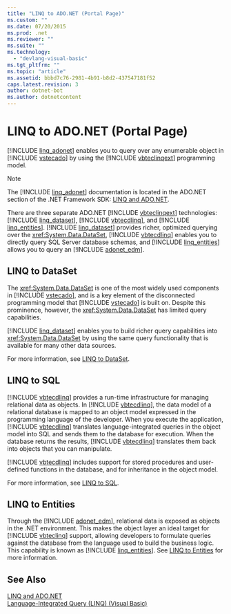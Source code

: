 ```yaml
---
title: "LINQ to ADO.NET (Portal Page)"
ms.custom: ""
ms.date: 07/20/2015
ms.prod: .net
ms.reviewer: ""
ms.suite: ""
ms.technology: 
  - "devlang-visual-basic"
ms.tgt_pltfrm: ""
ms.topic: "article"
ms.assetid: bbbd7c76-2981-4b91-b8d2-437547181f52
caps.latest.revision: 3
author: dotnet-bot
ms.author: dotnetcontent
---
```

# LINQ to ADO.NET (Portal Page)
[!INCLUDE [linq_adonet](~/includes/linq-adonet-md.md)] enables you to query over any enumerable object in [!INCLUDE [vstecado](~/includes/vstecado-md.md)] by using the [!INCLUDE [vbteclinqext](~/includes/vbteclinqext-md.md)] programming model.  
  
> [!NOTE]
>  The [!INCLUDE [linq_adonet](~/includes/linq-adonet-md.md)] documentation is located in the ADO.NET section of the .NET Framework SDK: [LINQ and ADO.NET](http://msdn.microsoft.com/library/bf0c8f93-3ff7-49f3-8aed-f2b7ac938dec).  
  
 There are three separate ADO.NET [!INCLUDE [vbteclinqext](~/includes/vbteclinqext-md.md)] technologies: [!INCLUDE [linq_dataset](~/includes/linq-dataset-md.md)], [!INCLUDE [vbtecdlinq](~/includes/vbtecdlinq-md.md)], and [!INCLUDE [linq_entities](~/includes/linq-entities-md.md)]. [!INCLUDE [linq_dataset](~/includes/linq-dataset-md.md)] provides richer, optimized querying over the <xref:System.Data.DataSet>, [!INCLUDE [vbtecdlinq](~/includes/vbtecdlinq-md.md)] enables you to directly query SQL Server database schemas, and [!INCLUDE [linq_entities](~/includes/linq-entities-md.md)] allows you to query an [!INCLUDE [adonet_edm](~/includes/adonet-edm-md.md)].  
  
## LINQ to DataSet  
 The <xref:System.Data.DataSet> is one of the most widely used components in [!INCLUDE [vstecado](~/includes/vstecado-md.md)], and is a key element of the disconnected programming model that [!INCLUDE [vstecado](~/includes/vstecado-md.md)] is built on. Despite this prominence, however, the <xref:System.Data.DataSet> has limited query capabilities.  
  
 [!INCLUDE [linq_dataset](~/includes/linq-dataset-md.md)] enables you to build richer query capabilities into <xref:System.Data.DataSet> by using the same query functionality that is available for many other data sources.  
  
 For more information, see [LINQ to DataSet](../../../../framework/data/adonet/linq-to-dataset.md).  
  
## LINQ to SQL  
 [!INCLUDE [vbtecdlinq](~/includes/vbtecdlinq-md.md)] provides a run-time infrastructure for managing relational data as objects. In [!INCLUDE [vbtecdlinq](~/includes/vbtecdlinq-md.md)], the data model of a relational database is mapped to an object model expressed in the programming language of the developer. When you execute the application, [!INCLUDE [vbtecdlinq](~/includes/vbtecdlinq-md.md)] translates language-integrated queries in the object model into SQL and sends them to the database for execution. When the database returns the results, [!INCLUDE [vbtecdlinq](~/includes/vbtecdlinq-md.md)] translates them back into objects that you can manipulate.  
  
 [!INCLUDE [vbtecdlinq](~/includes/vbtecdlinq-md.md)] includes support for stored procedures and user-defined functions in the database, and for inheritance in the object model.  
  
 For more information, see [LINQ to SQL](../../../../framework/data/adonet/sql/linq/index.md).  
  
## LINQ to Entities  
 Through the [!INCLUDE [adonet_edm](~/includes/adonet-edm-md.md)], relational data is exposed as objects in the .NET environment. This makes the object layer an ideal target for [!INCLUDE [vbteclinq](~/includes/vbteclinq-md.md)] support, allowing developers to formulate queries against the database from the language used to build the business logic. This capability is known as [!INCLUDE [linq_entities](~/includes/linq-entities-md.md)]. See [LINQ to Entities](../../../../framework/data/adonet/ef/language-reference/linq-to-entities.md) for more information.  
  
## See Also  
 [LINQ and ADO.NET](http://msdn.microsoft.com/library/bf0c8f93-3ff7-49f3-8aed-f2b7ac938dec)  
 [Language-Integrated Query (LINQ) (Visual Basic)](../../../../visual-basic/programming-guide/concepts/linq/index.md)

